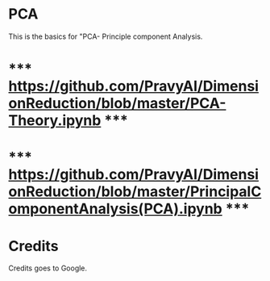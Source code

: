 # PCA
This is the basics for "PCA- Principle component Analysis.

# *** https://github.com/PravyAI/DimensionReduction/blob/master/PCA-Theory.ipynb ***


# *** https://github.com/PravyAI/DimensionReduction/blob/master/PrincipalComponentAnalysis(PCA).ipynb ***

# Credits
Credits goes to Google.
